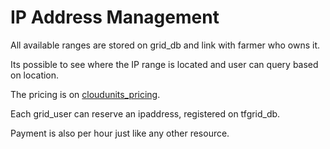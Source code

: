 # IP Address Management

All available ranges are stored on grid_db and link with farmer who owns it.

Its possible to see where the IP range is located and user can query based on location.

The pricing is on [cloudunits_pricing](cloudunits_pricing).

Each grid_user can reserve an ipaddress, registered on tfgrid_db.

Payment is also per hour just like any other resource.